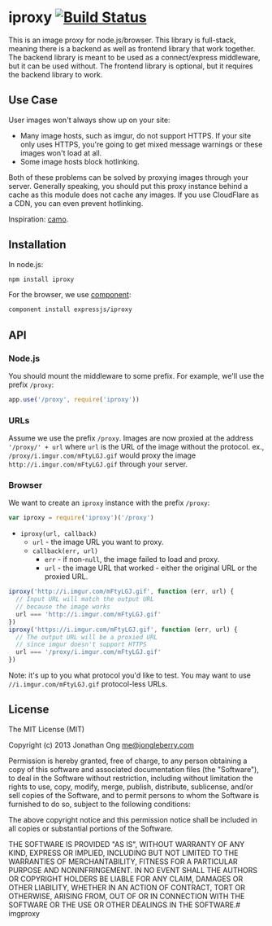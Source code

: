 # iproxy [![Build Status](https://travis-ci.org/expressjs/iproxy.png)](https://travis-ci.org/expressjs/iproxy)

This is an image proxy for node.js/browser.
This library is full-stack, meaning there is a backend as well as frontend library that work together.
The backend library is meant to be used as a connect/express middleware, but it can be used without.
The frontend library is optional, but it requires the backend library to work.

## Use Case

User images won't always show up on your site:

- Many image hosts, such as imgur, do not support HTTPS. If your site only uses HTTPS, you're going to get mixed message warnings or these images won't load at all.
- Some image hosts block hotlinking.

Both of these problems can be solved by proxying images through your server.
Generally speaking, you should put this proxy instance behind a cache as this module does not cache any images.
If you use CloudFlare as a CDN, you can even prevent hotlinking.

Inspiration: [camo](https://github.com/atmos/camo).

## Installation

In node.js:

```bash
npm install iproxy
```

For the browser, we use [component](https://github.com/component/component):

```bash
component install expressjs/iproxy
```

## API

### Node.js

You should mount the middleware to some prefix. For example, we'll use the prefix `/proxy`:

```js
app.use('/proxy', require('iproxy'))
```

### URLs

Assume we use the prefix `/proxy`. Images are now proxied at the address `'/proxy/' + url` where `url` is the URL of the image without the protocol. ex., `/proxy/i.imgur.com/mFtyLGJ.gif` would proxy the image `http://i.imgur.com/mFtyLGJ.gif` through your server.

### Browser

We want to create an `iproxy` instance with the prefix `/proxy`:

```js
var iproxy = require('iproxy')('/proxy')
```

- `iproxy(url, callback)`
  - `url` - the image URL you want to proxy.
  - `callback(err, url)`
      - `err` - if non-`null`, the image failed to load and proxy.
      - `url` - the image URL that worked - either the original URL or the proxied URL.

```js
iproxy('http://i.imgur.com/mFtyLGJ.gif', function (err, url) {
  // Input URL will match the output URL
  // because the image works
  url === 'http://i.imgur.com/mFtyLGJ.gif'
})
iproxy('https://i.imgur.com/mFtyLGJ.gif', function (err, url) {
  // The output URL will be a proxied URL
  // since imgur doesn't support HTTPS
  url === '/proxy/i.imgur.com/mFtyLGJ.gif'
})
```

Note: it's up to you what protocol you'd like to test. You may want to use `//i.imgur.com/mFtyLGJ.gif` protocol-less URLs.

## License

The MIT License (MIT)

Copyright (c) 2013 Jonathan Ong me@jongleberry.com

Permission is hereby granted, free of charge, to any person obtaining a copy
of this software and associated documentation files (the "Software"), to deal
in the Software without restriction, including without limitation the rights
to use, copy, modify, merge, publish, distribute, sublicense, and/or sell
copies of the Software, and to permit persons to whom the Software is
furnished to do so, subject to the following conditions:

The above copyright notice and this permission notice shall be included in
all copies or substantial portions of the Software.

THE SOFTWARE IS PROVIDED "AS IS", WITHOUT WARRANTY OF ANY KIND, EXPRESS OR
IMPLIED, INCLUDING BUT NOT LIMITED TO THE WARRANTIES OF MERCHANTABILITY,
FITNESS FOR A PARTICULAR PURPOSE AND NONINFRINGEMENT. IN NO EVENT SHALL THE
AUTHORS OR COPYRIGHT HOLDERS BE LIABLE FOR ANY CLAIM, DAMAGES OR OTHER
LIABILITY, WHETHER IN AN ACTION OF CONTRACT, TORT OR OTHERWISE, ARISING FROM,
OUT OF OR IN CONNECTION WITH THE SOFTWARE OR THE USE OR OTHER DEALINGS IN
THE SOFTWARE.# imgproxy
